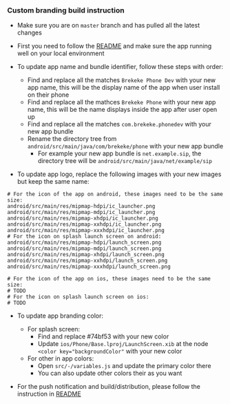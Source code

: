 ### Custom branding build instruction

- Make sure you are on `master` branch and has pulled all the latest changes
- First you need to follow the [README](../README.md) and make sure the app running well on your local environment

- To update app name and bundle identifier, follow these steps with order:

  - Find and replace all the matches `Brekeke Phone Dev` with your new app name, this will be the display name of the app when user install on their phone
  - Find and replace all the mathces `Brekeke Phone` with your new app name, this will be the name displays inside the app after user open up
  - Find and replace all the matches `com.brekeke.phonedev` with your new app bundle
  - Rename the directory tree from `android/src/main/java/com/brekeke/phone` with your new app bundle
    - For example your new app bundle is `net.example.sip`, the directory tree will be `android/src/main/java/net/example/sip`

- To update app logo, replace the following images with your new images but keep the same name:

```
# For the icon of the app on android, these images need to be the same size:
android/src/main/res/mipmap-hdpi/ic_launcher.png
android/src/main/res/mipmap-mdpi/ic_launcher.png
android/src/main/res/mipmap-xhdpi/ic_launcher.png
android/src/main/res/mipmap-xxhdpi/ic_launcher.png
android/src/main/res/mipmap-xxxhdpi/ic_launcher.png
# For the icon on splash launch screen on android:
android/src/main/res/mipmap-hdpi/launch_screen.png
android/src/main/res/mipmap-mdpi/launch_screen.png
android/src/main/res/mipmap-xhdpi/launch_screen.png
android/src/main/res/mipmap-xxhdpi/launch_screen.png
android/src/main/res/mipmap-xxxhdpi/launch_screen.png

# For the icon of the app on ios, these images need to be the same size:
# TODO
# For the icon on splash launch screen on ios:
# TODO
```

- To update app branding color:

  - For splash screen:
    - Find and replace #74bf53 with your new color
    - Update `ios/Phone/Base.lproj/LaunchScreen.xib` at the node `<color key="backgroundColor"` with your new color
  - For other in app colors:
    - Open `src/-/variables.js` and update the primary color there
    - You can also update other colors their as you want

- For the push notification and build/distribution, please follow the instruction in [README](../README.md)
